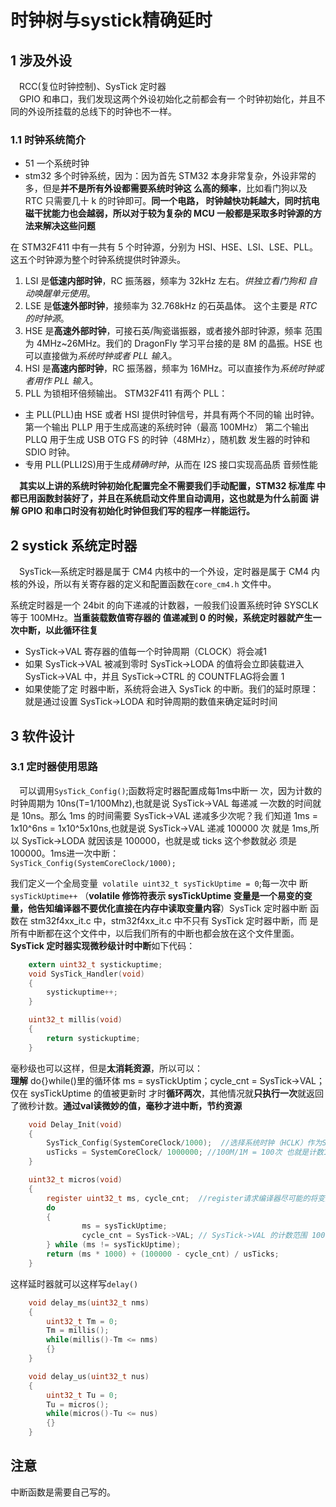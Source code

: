 <!--
 * @Author: your name
 * @Date: 2021-01-23 21:11:19
 * @LastEditTime: 2021-01-25 10:46:54
 * @LastEditors: Please set LastEditors
 * @Description: In User Settings Edit
 * @FilePath: \markdown\4 时钟树与systick精准延时.md
-->
# 时钟树与systick精确延时
## 1 涉及外设
&emsp;RCC(复位时钟控制)、SysTick 定时器  
&emsp;GPIO 和串口，我们发现这两个外设初始化之前都会有一 个时钟初始化，并且不同的外设所挂载的总线下的时钟也不一样。

### 1.1 时钟系统简介
* 51 一个系统时钟
* stm32 多个时钟系统，因为：因为首先 STM32 本身非常复杂，外设非常的多，但是**并不是所有外设都需要系统时钟这 么高的频率**，比如看门狗以及 RTC 只需要几十 k 的时钟即可。**同一个电路， 时钟越快功耗越大，同时抗电磁干扰能力也会越弱，所以对于较为复杂的 MCU 一般都是采取多时钟源的方法来解决这些问题**

在 STM32F411 中有一共有 5 个时钟源，分别为 HSI、HSE、LSI、LSE、PLL。 这五个时钟源为整个时钟系统提供时钟源头。
1. LSI 是**低速内部时钟**，RC 振荡器，频率为 32kHz 左右。*供独立看门狗和 自动唤醒单元使用*。
2. LSE 是**低速外部时钟**，接频率为 32.768kHz 的石英晶体。 这个主要是 *RTC 的时钟源*。
3. HSE 是**高速外部时钟**，可接石英/陶瓷谐振器，或者接外部时钟源，频率 范围为 4MHz~26MHz。我们的 DragonFly 学习平台接的是 8M 的晶振。HSE 也可以直接做为*系统时钟或者 PLL 输入*。
4. HSI 是**高速内部时钟**，RC 振荡器，频率为 16MHz。可以直接作为*系统时钟或者用作 PLL 输入*。
5. PLL 为锁相环倍频输出。 STM32F411 有两个 PLL：
* 主 PLL(PLL)由 HSE 或者 HSI 提供时钟信号，并具有两个不同的输 出时钟。 第一个输出 PLLP 用于生成高速的系统时钟（最高 100MHz） 第二个输出 PLLQ 用于生成 USB OTG FS 的时钟（48MHz），随机数 发生器的时钟和 SDIO 时钟。
* 专用 PLL(PLLI2S)用于生成*精确时钟*，从而在 I2S 接口实现高品质 音频性能

&emsp;**其实以上讲的系统时钟初始化配置完全不需要我们手动配置，STM32 标准库 中都已用函数封装好了，并且在系统启动文件里自动调用，这也就是为什么前面 讲解 GPIO 和串口时没有初始化时钟但我们写的程序一样能运行。**

## 2 systick 系统定时器
&emsp;SysTick—系统定时器是属于 CM4 内核中的一个外设，定时器是属于 CM4 内核的外设，所以有关寄存器的定义和配置函数在`core_cm4.h` 文件中。

系统定时器是一个 24bit 的向下递减的计数器，一般我们设置系统时钟 SYSCLK 等于 100MHz。**当重装载数值寄存器的 值递减到 0 的时候，系统定时器就产生一次中断，以此循环往复**

* SysTick->VAL 寄存器的值每一个时钟周期（CLOCK）将会减1
* 如果 SysTick->VAL 被减到零时 SysTick->LODA 的值将会立即装载进入 SysTick->VAL 中，并且 SysTick->CTRL 的 COUNTFLAG将会置 1 
* 如果使能了定 时器中断，系统将会进入 SysTick 的中断。我们的延时原理：就是通过设置 SysTick->LODA 和时钟周期的数值来确定延时时间

## 3 软件设计
### 3.1 定时器使用思路
&emsp;可以调用`SysTick_Config()`;函数将定时器配置成每1ms中断一
次，因为计数的时钟周期为 10ns(T=1/100Mhz),也就是说 SysTick->VAL 每递减 一次数的时间就是 10ns。那么 1ms 的时间需要 SysTick->VAL 递减多少次呢？我 们知道 1ms = 1x10^6ns = 1x10^5x10ns,也就是说 SysTick->VAL 递减 100000 次 就是 1ms,所以 SysTick->LODA 就因该是 100000，也就是或 ticks 这个参数就必 须是 100000。1ms进一次中断：  
`SysTick_Config(SystemCoreClock/1000);`

我们定义一个全局变量` volatile uint32_t sysTickUptime = 0`;每一次中
断 `sysTickUptime++`  （**volatile 修饰符表示 sysTickUptime 变量是一个易变的变量，他告知编译器不要优化直接在内存中读取变量内容**）SysTick 定时器中断 函数在 stm32f4xx_it.c 中，stm32f4xx_it.c 中不只有 SysTick 定时器中断，而 是所有中断都在这个文件中，以后我们所有的中断也都会放在这个文件里面。 **SysTick 定时器实现微秒级计时中断**如下代码：
```c
    extern uint32_t systickuptime;
    void SysTick_Handler(void)
    {
        systickuptime++;
    }

    uint32_t millis(void)
    {
        return systickuptime;
    }
```
毫秒级也可以这样，但是**太消耗资源**，所以可以：  
**理解**
do{}while()里的循环体 ms = sysTickUptim；cycle_cnt = SysTick->VAL；仅在 sysTickUptime 的值被更新时 才时**循环两次**，其他情况就**只执行一次**就返回了微秒计数。**通过val读微妙的值，毫秒才进中断，节约资源**
```C
    void Delay_Init(void)
    {
        SysTick_Config(SystemCoreClock/1000);  //选择系统时钟（HCLK）作为SysTick定时器的时钟，开SysTick中断 1ms一次
        usTicks = SystemCoreClock/ 1000000; //100M/1M = 100次 也就是计数100次为1us
    }

    uint32_t micros(void)
    {
        register uint32_t ms, cycle_cnt;  //register请求编译器尽可能的将变量存在CPU内部寄存器，而不是通过内存寻址访问
        do 
        {
                ms = sysTickUptime;
                cycle_cnt = SysTick->VAL; // SysTick->VAL 的计数范围 100000 ~ 0就是1ms,递减计数器
        } while (ms != sysTickUptime);
        return (ms * 1000) + (100000 - cycle_cnt) / usTicks;
    }
```

这样延时器就可以这样写`delay()`
```C
    void delay_ms(uint32_t nms)
    {
        uint32_t Tm = 0;
        Tm = millis();
        while(millis()-Tm <= nms)
        {}
    }

    void delay_us(uint32_t nus)
    {
        uint32_t Tu = 0;
        Tu = micros();
        while(micros()-Tu <= nus)
        {}
    }
```


## 注意
中断函数是需要自己写的。


